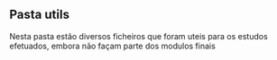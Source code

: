 ## Pasta utils
Nesta pasta estão diversos ficheiros que foram uteis para os estudos efetuados, embora não façam parte dos modulos finais 

